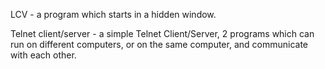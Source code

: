 LCV - a program which starts in a hidden window.

Telnet client/server - a simple Telnet Client/Server, 2 programs which can run on different computers, or on the same computer, and communicate with each other.
